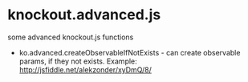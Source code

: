 # knockout.advanced.js

some advanced knockout.js functions

* ko.advanced.createObservableIfNotExists - can create observable params, if they not exists. Example: http://jsfiddle.net/alekzonder/xyDmQ/8/